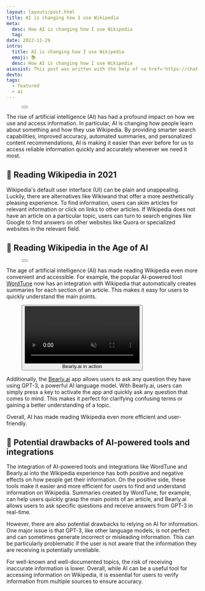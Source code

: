 ```yaml
---
layout: layouts/post.html
title: AI is changing how I use Wikipedia
meta:
  desc: How AI is changing how I use Wikipedia
  tag:
date: 2022-11-29
intro:
  title: AI is changing how I use Wikipedia
  emoji: 📚
  desc: How AI is changing how I use Wikipedia
aiassist: This post was written with the help of <a href='https://chat.openai.com/chat' target='_blank'>ChatGPT</a>.
devto:
tags:
  - featured
  - ai
---
```


<figure
  x-data="{
    imageSrc: '/images/blog/wikiped-ai/wordtune-light.png',
    imageAlt: 'WordTune summary in Wikipedia',
    showImageOverlay: function (imageElem) {
      this.$dispatch('show-image-overlay', imageElem.src);
    },
    }"
  class="group">
  <button
    @click="showImageOverlay($event.target)"
    class="h-52 md:h-96 w-full"
    >
    <img
      :src="imageSrc"
      :alt="imageAlt"
      width="100%"
      class="w-full h-full object-cover object-center rounded-2xl md:rounded-xl m-0"
      loading="lazy">
    <figcaption
      class="opacity-0 group-hover:opacity-100 transition-opacity text-white font-bold text-xs text-right -mt-10 mb-12 mr-8"
      x-text="imageAlt"
    ></figcaption>
  </button>
</figure>

The rise of artificial intelligence (AI) has had a profound impact on how we use and access information. In particular, AI is changing how people learn about something and how they use Wikipedia. By providing smarter search capabilities, improved accuracy, automated summaries, and personalized content recommendations, AI is making it easier than ever before for us to access reliable information quickly and accurately whenever we need it most.

## 📓 Reading Wikipedia in 2021

Wikipedia's default user interface (UI) can be plain and unappealing. Luckily, there are alternatives like Wikiwand that offer a more aesthetically pleasing experience. To find information, users can skim articles for relevant information or click on links to other articles. If Wikipedia does not have an article on a particular topic, users can turn to search engines like Google to find answers on other websites like Quora or specialized websites in the relevant field.

## 🧠 Reading Wikipedia in the Age of AI

<figure
  x-data="{
    imageSrc: '/images/blog/wikiped-ai/wordtune.png',
    imageAlt: 'WordTune summary in Wikipedia',
    showImageOverlay: function (imageElem) {
      this.$dispatch('show-image-overlay', imageElem.src);
    },
    }"
  class="group">
  <button
    @click="showImageOverlay($event.target)"
    class="h-52 md:h-96 w-full"
    >
    <img
      :src="imageSrc"
      :alt="imageAlt"
      width="100%"
      class="w-full h-full object-cover object-center rounded-2xl md:rounded-xl m-0"
      loading="lazy">
    <figcaption
      class="opacity-0 group-hover:opacity-100 transition-opacity text-white font-bold text-xs text-right -mt-10 mb-12 mr-8"
      x-text="imageAlt"
    ></figcaption>
  </button>
</figure>

The age of artificial intelligence (AI) has made reading Wikipedia even more convenient and accessible. For example, the popular AI-powered tool [WordTune](https://wordtune.com) now has an integration with Wikipedia that automatically creates summaries for each section of an article. This makes it easy for users to quickly understand the main points.

<figure class="relative"
  x-data="{
    videoSrc: '/videos/bearlyai.webm',
    showVideoOverlay: function () {
      this.$dispatch('show-video-overlay', this.videoSrc);
      $refs.video.pause();
    },
    init: function () {
      // wait until the user has scrolled down to this element before loading the video
      const observer = new IntersectionObserver((entries) => {
        if (entries[0].isIntersecting) {
          if (!$refs.video.src) {
            $refs.video.innerHTML = `<source src='${this.videoSrc}' type='video/${this.videoSrc.split('.').pop()}'>`;
            observer.disconnect();
          }
        }
      });
      observer.observe($refs.video);
    },
    }"
    @hide-video-overlay.window="$refs.video.play()"
    >
    <button
    @click="showVideoOverlay()"
    class="h-52 md:h-96 w-full">
  <video
    class="w-full h-full object-cover object-center rounded-2xl md:rounded-xl m-0"
    autoplay
    loop
    muted
    playsinline
    loading="lazy"
    x-ref="video"
    >
  </video>
  <figcaption class="absolute bottom-0 right-0 opacity-0 group-hover:opacity-100 transition-opacity text-white font-bold text-xs text-right -mb-10 mr-8">Bearly.ai in action</figcaption>
  </button>
</figure>

Additionally, the [Bearly.ai](https://bearly.ai) app allows users to ask any question they have using GPT-3, a powerful AI language model. With Bearly.ai, users can simply press a key to activate the app and quickly ask any question that comes to mind. This makes it perfect for clarifying confusing terms or gaining a better understanding of a topic.

Overall, AI has made reading Wikipedia even more efficient and user-friendly.

## 🤖 Potential drawbacks of AI-powered tools and integrations

The integration of AI-powered tools and integrations like WordTune and Bearly.ai into the Wikipedia experience has both positive and negative effects on how people get their information. On the positive side, these tools make it easier and more efficient for users to find and understand information on Wikipedia. Summaries created by WordTune, for example, can help users quickly grasp the main points of an article, and Bearly.ai allows users to ask specific questions and receive answers from GPT-3 in real-time.

However, there are also potential drawbacks to relying on AI for information. One major issue is that GPT-3, like other language models, is not perfect and can sometimes generate incorrect or misleading information. This can be particularly problematic if the user is not aware that the information they are receiving is potentially unreliable.

For well-known and well-documented topics, the risk of receiving inaccurate information is lower. Overall, while AI can be a useful tool for accessing information on Wikipedia, it is essential for users to verify information from multiple sources to ensure accuracy.
